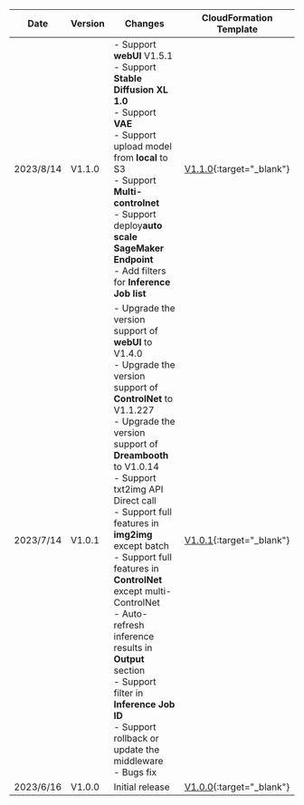 | Date          | Version            |Changes            |CloudFormation Template            |
|---------------|-------------------|-------------------|-------------------|
| 2023/8/14 | V1.1.0 | - Support **webUI** V1.5.1 <br> - Support **Stable Diffusion XL 1.0**  <br> - Support **VAE** <br> - Support upload model from **local** to S3  <br> - Support **Multi-controlnet**  <br> - Support deploy**auto scale SageMaker Endpoint**  <br> - Add filters for **Inference Job list** | [V1.1.0](https://aws-gcr-solutions.s3.amazonaws.com/stable-diffusion-aws-extension-github-mainline/v1.1.0/custom-domain/Stable-diffusion-aws-extension-middleware-stack.template.json){:target="_blank"}
| 2023/7/14 | V1.0.1| - Upgrade the version support of **webUI** to V1.4.0  <br> - Upgrade the version support of **ControlNet** to V1.1.227  <br> - Upgrade the version support of **Dreambooth** to V1.0.14   <br> - Support txt2img API Direct call <br> - Support full features in **img2img** except batch <br> - Support full features in **ControlNet** except multi-ControlNet <br> - Auto-refresh inference results in **Output** section <br> - Support filter in **Inference Job ID** <br> - Support rollback or update the middleware <br> - Bugs fix |[V1.0.1](https://aws-gcr-solutions.s3.amazonaws.com/stable-diffusion-aws-extension-github-mainline/v1.0.1/custom-domain/Stable-diffusion-aws-extension-middleware-stack.template.json){:target="_blank"}
| 2023/6/16 | V1.0.0  | Initial release |[V1.0.0](https://aws-gcr-solutions.s3.amazonaws.com/stable-diffusion-aws-extension-github-mainline/v1.0.0/custom-domain/Stable-diffusion-aws-extension-middleware-stack.template.json){:target="_blank"}
